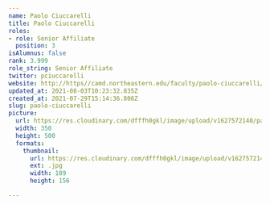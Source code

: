 ```yaml
---
name: Paolo Ciuccarelli
title: Paolo Ciuccarelli
roles:
- role: Senior Affiliate
  position: 3
isAlumnus: false
rank: 3.999
role_string: Senior Affiliate
twitter: pciuccarelli
website: http://https//camd.northeastern.edu/faculty/paolo-ciuccarelli/
updated_at: 2021-08-03T10:23:32.835Z
created_at: 2021-07-29T15:14:36.806Z
slug: paolo-ciuccarelli
picture:
  url: https://res.cloudinary.com/dfffh0gkl/image/upload/v1627572140/paolo_85f86e0a62.jpg
  width: 350
  height: 500
  formats:
    thumbnail:
      url: https://res.cloudinary.com/dfffh0gkl/image/upload/v1627572142/thumbnail_paolo_85f86e0a62.jpg
      ext: .jpg
      width: 109
      height: 156

---
```

